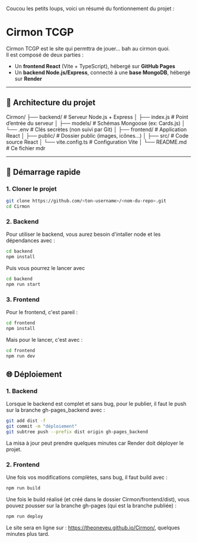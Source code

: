 Coucou les petits loups, voici un résumé du fontionnement du projet :

# Cirmon TCGP

Cirmon TCGP est le site qui permttra de jouer... bah au cirmon quoi.  
Il est composé de deux parties :
- Un **frontend React** (Vite + TypeScript), hébergé sur **GitHub Pages**
- Un **backend Node.js/Express**, connecté à une **base MongoDB**, hébergé sur **Render**

---

## 🔧 Architecture du projet

Cirmon/
├── backend/ # Serveur Node.js + Express
│ ├── index.js # Point d’entrée du serveur
│ ├── models/ # Schémas Mongoose (ex: Cards.js)
│ └── .env # Clés secrètes (non suivi par Git)
│
├── frontend/ # Application React
│ ├── public/ # Dossier public (images, icônes...)
│ ├── src/ # Code source React
│ └── vite.config.ts # Configuration Vite
│
└── README.md # Ce fichier mdr


---

## 🚀 Démarrage rapide

### 1. Cloner le projet

```bash
git clone https://github.com/<ton-username>/<nom-du-repo>.git
cd Cirmon
```

### 2. Backend

Pour utiliser le backend, vous aurez besoin d'intaller node et les dépendances avec :
```bash
cd backend
npm install
```

Puis vous pourrez le lancer avec 
```bash
cd backend
npm run start
```

### 3. Frontend

Pour le frontend, c'est pareil :
```bash
cd frontend
npm install
```

Mais pour le lancer, c'est avec :
```bash
cd frontend
npm run dev 
```


## 🌐 Déploiement

### 1. Backend

Lorsque le backend est complet et sans bug, pour le publier, il faut le push sur la branche gh-pages_backend avec :

```bash
git add dist -f
git commit -m "déploiement"
git subtree push --prefix dist origin gh-pages_backend
```
La misa à jour peut prendre quelques minutes car Render doit déployer le projet.

### 2. Frontend 

Une fois vos modifications complètes, sans bug, il faut build avec :

```bash
npm run build
```

Une fois le build réalisé (et créé dans le dossier Cirmon/frontend/dist), vous pouvez pousser sur la branche gh-pages (qui est la branche publiée) :

```bash
npm run deploy
```

Le site sera en ligne sur :
https://theoneveu.github.io/Cirmon/, quelques minutes plus tard.